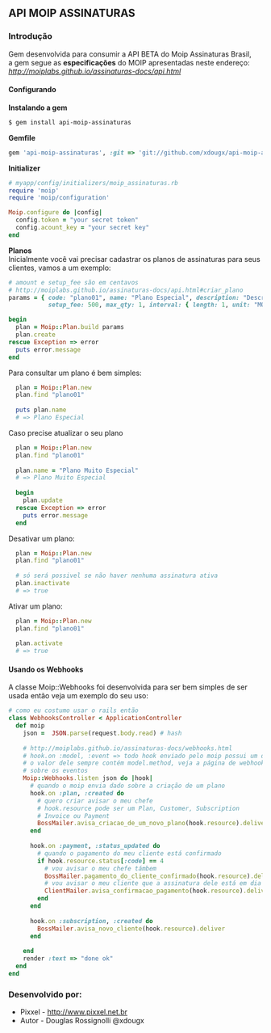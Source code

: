 API MOIP ASSINATURAS
--------------------
### Introdução ###
Gem desenvolvida para consumir a API BETA do Moip Assinaturas Brasil, <br>
a gem segue as **especificações** do MOIP apresentadas neste endereço: <br>
*http://moiplabs.github.io/assinaturas-docs/api.html*

#### Configurando ####

**Instalando a gem**
```bash
$ gem install api-moip-assinaturas
```

**Gemfile**
``` ruby
gem 'api-moip-assinaturas', :git => 'git://github.com/xdougx/api-moip-assinaturas.git', :require => 'moip'
```

**Initializer**
```Ruby
# myapp/config/initializers/moip_assinaturas.rb
require 'moip'
require 'moip/configuration'

Moip.configure do |config|
  config.token = "your secret token"
  config.acount_key = "your secret key"
end 
```

**Planos** <br>
Inicialmente você vai precisar cadastrar os planos de assinaturas
para seus clientes, vamos a um exemplo:

``` ruby
# amount e setup_fee são em centavos
# http://moiplabs.github.io/assinaturas-docs/api.html#criar_plano
params = { code: "plano01", name: "Plano Especial", description: "Descrição do Plano Especial", amount: 990,
           setup_fee: 500, max_qty: 1, interval: { length: 1, unit: "MONTH" }, billing_cycles: 12 }

begin 
  plan = Moip::Plan.build params
  plan.create
rescue Exception => error
  puts error.message
end
```

Para consultar um plano é bem simples:
``` ruby
  plan = Moip::Plan.new
  plan.find "plano01"
  
  puts plan.name
  # => Plano Especial
```

Caso precise atualizar o seu plano
``` ruby
  plan = Moip::Plan.new
  plan.find "plano01"
  
  plan.name = "Plano Muito Especial"
  # => Plano Muito Especial
  
  begin
    plan.update
  rescue Exception => error
    puts error.message
  end
```
Desativar um plano:
``` ruby
  plan = Moip::Plan.new
  plan.find "plano01"
  
  # só será possivel se não haver nenhuma assinatura ativa
  plan.inactivate
  # => true
```

Ativar um plano:
``` ruby
  plan = Moip::Plan.new
  plan.find "plano01"
  
  plan.activate
  # => true
```

#### Usando os Webhooks ####
A classe Moip::Webhooks foi desenvolvida para ser bem simples de ser usada então veja um exemplo do seu uso:
``` ruby
# como eu costumo usar o rails então
class WebhooksController < ApplicationController
  def moip
    json =  JSON.parse(request.body.read) # hash
    
    # http://moiplabs.github.io/assinaturas-docs/webhooks.html
    # hook.on :model, :event => todo hook enviado pelo moip possui um dado chamado event
    # o valor dele sempre contém model.method, veja a página de webhooks para maiores informações
    # sobre os eventos
    Moip::Webhooks.listen json do |hook|
      # quando o moip envia dado sobre a criação de um plano
      hook.on :plan, :created do
        # quero criar avisar o meu chefe
        # hook.resource pode ser um Plan, Customer, Subscription
        # Invoice ou Payment
        BossMailer.avisa_criacao_de_um_novo_plano(hook.resource).deliver
      end
      
      hook.on :payment, :status_updated do
        # quando o pagamento do meu cliente está confirmado
        if hook.resource.status[:code] == 4
          # vou avisar o meu chefe támbem
          BossMailer.pagamento_do_cliente_confirmado(hook.resource).deliver
          # vou avisar o meu cliente que a assinatura dele está em dia
          ClientMailer.avisa_confirmacao_pagamento(hook.resource).deliver
        end
      end
      
      hook.on :subscription, :created do
        BossMailer.avisa_novo_cliente(hook.resource).deliver
      end
      
    end
    render :text => "done ok"
  end
end
```

### Desenvolvido por: ###
 - Pixxel - http://www.pixxel.net.br
 - Autor - Douglas Rossignolli @xdougx
